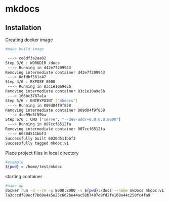 # mkdocs


## Installation
Creating docker image  
```sh
#make build_image

 ---> ce6df3a2aa02
Step 3/6 : WORKDIR /docs
 ---> Running in d42e7f209943
Removing intermediate container d42e7f209943
 ---> 0dfdbf561c47
Step 4/6 : EXPOSE 8000
 ---> Running in 83c1e10a9e5b
Removing intermediate container 83c1e10a9e5b
 ---> 166bc3787a1a
Step 5/6 : ENTRYPOINT ["mkdocs"]
 ---> Running in 009d04f9f858
Removing intermediate container 009d04f9f858
 ---> 4ce99e5f59ba
Step 6/6 : CMD ["serve", "--dev-addr=0.0.0.0:8000"]
 ---> Running in 007ccf6512fa
Removing intermediate container 007ccf6512fa
 ---> 6030d511bbf3
Successfully built 6030d511bbf3
Successfully tagged mkdoc:v1
```

Place project files in local directory
```sh
#example 
${pwd} = /home/test/mkdoc
```

starting container

```sh
#make up
docker run -d --rm -p 8000:8000 -v ${pwd}:/docs --name mkDocs mkdoc:v1
7a3cccdf89ecf7b60e4a5e25c662be44ac58b7487e9fd2fe160a44c250fc4fa9
```
